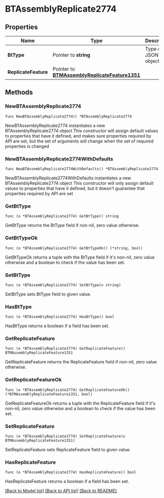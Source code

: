 # BTAssemblyReplicate2774

## Properties

Name | Type | Description | Notes
------------ | ------------- | ------------- | -------------
**BtType** | Pointer to **string** | Type of JSON object. | [optional] 
**ReplicateFeature** | Pointer to [**BTMAssemblyReplicateFeature1351**](BTMAssemblyReplicateFeature1351.md) |  | [optional] 

## Methods

### NewBTAssemblyReplicate2774

`func NewBTAssemblyReplicate2774() *BTAssemblyReplicate2774`

NewBTAssemblyReplicate2774 instantiates a new BTAssemblyReplicate2774 object
This constructor will assign default values to properties that have it defined,
and makes sure properties required by API are set, but the set of arguments
will change when the set of required properties is changed

### NewBTAssemblyReplicate2774WithDefaults

`func NewBTAssemblyReplicate2774WithDefaults() *BTAssemblyReplicate2774`

NewBTAssemblyReplicate2774WithDefaults instantiates a new BTAssemblyReplicate2774 object
This constructor will only assign default values to properties that have it defined,
but it doesn't guarantee that properties required by API are set

### GetBtType

`func (o *BTAssemblyReplicate2774) GetBtType() string`

GetBtType returns the BtType field if non-nil, zero value otherwise.

### GetBtTypeOk

`func (o *BTAssemblyReplicate2774) GetBtTypeOk() (*string, bool)`

GetBtTypeOk returns a tuple with the BtType field if it's non-nil, zero value otherwise
and a boolean to check if the value has been set.

### SetBtType

`func (o *BTAssemblyReplicate2774) SetBtType(v string)`

SetBtType sets BtType field to given value.

### HasBtType

`func (o *BTAssemblyReplicate2774) HasBtType() bool`

HasBtType returns a boolean if a field has been set.

### GetReplicateFeature

`func (o *BTAssemblyReplicate2774) GetReplicateFeature() BTMAssemblyReplicateFeature1351`

GetReplicateFeature returns the ReplicateFeature field if non-nil, zero value otherwise.

### GetReplicateFeatureOk

`func (o *BTAssemblyReplicate2774) GetReplicateFeatureOk() (*BTMAssemblyReplicateFeature1351, bool)`

GetReplicateFeatureOk returns a tuple with the ReplicateFeature field if it's non-nil, zero value otherwise
and a boolean to check if the value has been set.

### SetReplicateFeature

`func (o *BTAssemblyReplicate2774) SetReplicateFeature(v BTMAssemblyReplicateFeature1351)`

SetReplicateFeature sets ReplicateFeature field to given value.

### HasReplicateFeature

`func (o *BTAssemblyReplicate2774) HasReplicateFeature() bool`

HasReplicateFeature returns a boolean if a field has been set.


[[Back to Model list]](../README.md#documentation-for-models) [[Back to API list]](../README.md#documentation-for-api-endpoints) [[Back to README]](../README.md)


